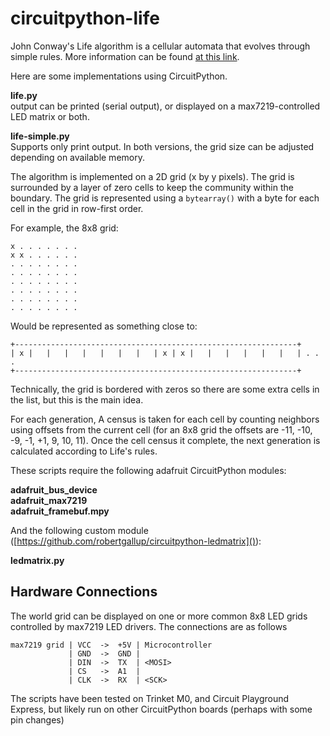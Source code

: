 # circuitpython-life

John Conway's Life algorithm is a cellular automata that evolves through simple rules. More information can be found [at this link](https://en.wikipedia.org/wiki/Conway%27s_Game_of_Life).

Here are some implementations using CircuitPython.

**life.py**  
output can be printed (serial output), or displayed on a max7219-controlled LED matrix or both.  

**life-simple.py**  
Supports only print output. In both versions, the grid size can be adjusted depending on available memory.

The algorithm is implemented on a 2D grid (x by y pixels). The grid is surrounded by a layer of zero cells to keep the community within the boundary. The grid is represented using a `bytearray()` with a byte for each cell in the grid in row-first order.

For example, the 8x8 grid:

```
x . . . . . . .
x x . . . . . .
. . . . . . . .
. . . . . . . .
. . . . . . . .
. . . . . . . .
. . . . . . . .
. . . . . . . .
```
Would be represented as something close to:


```
+---------------------------------------------------------------+
| x |   |   |   |   |   |   |   | x | x |   |   |   |   |   |   | . . .
+---------------------------------------------------------------+
```

Technically, the grid is bordered with zeros so there are some extra cells in the list, but this is the main idea.

For each generation, A census is taken for each cell by counting neighbors using offsets from the current cell (for an 8x8 grid the offsets are -11, -10, -9, -1, +1, 9, 10, 11). Once the cell census it complete, the next generation is calculated according to Life's rules.

These scripts require the following adafruit CircuitPython modules:

**adafruit_bus_device**  
**adafruit_max7219**  
**adafruit_framebuf.mpy**  

And the following custom module ([https://github.com/robertgallup/circuitpython-ledmatrix]()):

**ledmatrix.py**    

## Hardware Connections

The world grid can be displayed on one or more common 8x8 LED grids controlled by max7219 LED drivers. The connections are as follows

```
max7219 grid | VCC  ->  +5V | Microcontroller
             | GND  ->  GND |
             | DIN  ->  TX  | <MOSI>
             | CS   ->  A1  |
             | CLK  ->  RX  | <SCK>
```

The scripts have been tested on Trinket M0, and Circuit Playground Express, but likely run on other CircuitPython boards (perhaps with some pin changes)
